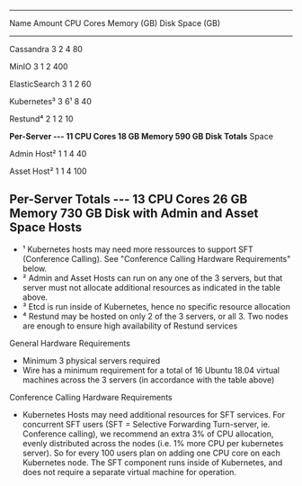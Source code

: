   ------------------------------------------------------------------------
  Name                 Amount   CPU Cores    Memory (GB)  Disk Space (GB)
  -------------------- -------- ------------ ------------ ----------------
  Cassandra            3        2            4            80

  MinIO                3        1            2            400

  ElasticSearch        3        1            2            60

  Kubernetes³          3        6¹           8            40

  Restund⁴             2        1            2            10

  **Per-Server         \-\--    11 CPU Cores 18 GB Memory 590 GB Disk
  Totals**                                                Space

  Admin Host²          1        1            4            40

  Asset Host²          1        1            4            100

  **Per-Server Totals  \-\--    13 CPU Cores 26 GB Memory 730 GB Disk
  with Admin and Asset                                    Space
  Hosts**                                                 
  ------------------------------------------------------------------------

-   ¹ Kubernetes hosts may need more ressources to support SFT
    (Conference Calling). See \"Conference Calling Hardware
    Requirements\" below.
-   ² Admin and Asset Hosts can run on any one of the 3 servers, but
    that server must not allocate additional resources as indicated in
    the table above.
-   ³ Etcd is run inside of Kubernetes, hence no specific resource
    allocation
-   ⁴ Restund may be hosted on only 2 of the 3 servers, or all 3. Two
    nodes are enough to ensure high availability of Restund services

General Hardware Requirements

-   Minimum 3 physical servers required
-   Wire has a minimum requirement for a total of 16 Ubuntu 18.04
    virtual machines across the 3 servers (in accordance with the table
    above)

Conference Calling Hardware Requirements

-   Kubernetes Hosts may need additional resources for SFT services. For
    concurrent SFT users (SFT = Selective Forwarding Turn-server, ie.
    Conference calling), we recommend an extra 3% of CPU allocation,
    evenly distributed across the nodes (i.e. 1% more CPU per kubernetes
    server). So for every 100 users plan on adding one CPU core on each
    Kubernetes node. The SFT component runs inside of Kubernetes, and
    does not require a separate virtual machine for operation.
